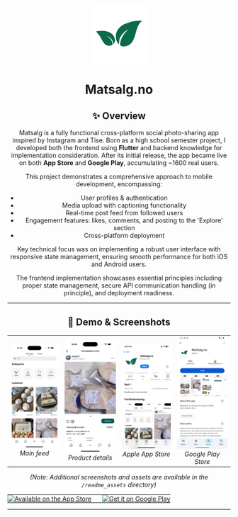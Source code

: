 <!-- Top leaf icon -->
<div align="center">
  <img src="readme_assets/matsalg_leaf_transp.png" alt="Matsalg Logo" width="130"/><br/>
  <h1>Matsalg.no</h1>

## ✨ Overview
Matsalg is a fully functional cross-platform social photo-sharing app inspired by Instagram and Tise. Born as a high school semester project, I developed both the frontend using **Flutter** and backend knowledge for implementation consideration. After its initial release, the app became live on both **App Store** and **Google Play**, accumulating ~1600 real users.

This project demonstrates a comprehensive approach to mobile development, encompassing:

- User profiles & authentication
- Media upload with captioning functionality 
- Real-time post feed from followed users
- Engagement features: likes, comments, and posting to the 'Explore' section 
- Cross-platform deployment

Key technical focus was on implementing a robust user interface with responsive state management, ensuring smooth performance for both iOS and Android users.

 The frontend implementation showcases essential principles including proper state management, secure API communication handling (in principle), and deployment readiness.

---

## 📱 Demo & Screenshots
<!-- Centered 1x4 grid -->
<div align="center">
  <table>
    <tr>
      <td align="center">
        <img src="readme_assets/home.png" alt="Home Screen" width="170"/><br/>
        <em>Main feed</em>
      </td>
      <td align="center">
        <img src="readme_assets/details.png" alt="Details Screen" width="170"/><br/>
        <em>Product details</em>
      </td>
      <td align="center">
        <img src="readme_assets/app_store.png" alt="App Store" width="170"/><br/>
        <em>Apple App Store</em>
      </td>
      <td align="center">
        <img src="readme_assets/google_play.png" alt="Google Play" width="170"/><br/>
        <em>Google Play Store</em>
      </td>
    </tr>
  </table>
</div>

*(Note: Additional screenshots and assets are available in the `/readme_assets` directory)*

<table align="center" style="border-collapse: collapse; border: none; cellpadding: 0; cellspacing: 0;">
  <tr>
    <td style="border: none; padding: 0; margin: 0;">
      <a href="https://apps.apple.com/us/app/matsalg-no/id6739165687">
        <img alt="Available on the App Store" src="https://developer.apple.com/assets/elements/badges/download-on-the-app-store.svg" height="60"/>
      </a>
    </td>
    <td style="width: 10px; border: none;"></td> <!-- spacing -->
    <td style="border: none; padding: 0; margin: 0;">
      <a href="https://play.google.com/store/apps/details?id=com.matsalg.no&hl=no">
        <img alt="Get it on Google Play" src="https://play.google.com/intl/en_us/badges/images/generic/en_badge_web_generic.png" height="60"/>
      </a>
    </td>
  </tr>
</table>

---
